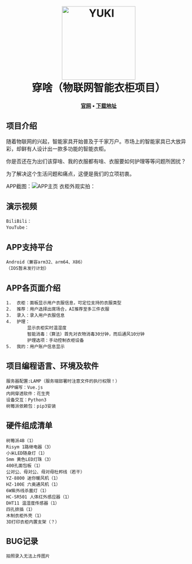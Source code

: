 ﻿<h1 align="center">
<img src="https://images.gitee.com/uploads/images/2020/0202/135731_797d637c_5657189.png" alt="YUKI" width="200" />
  <br>
  穿啥（物联网智能衣柜项目）
  <br>
</h1>

<h4 align="center">
  <a href="http://maosu.vicp.io/穿啥APP官网/index.html">官网</a> •
  <a href="https://gitee.com/MaoSuSu/wear_what_app/releases">下载地址</a>
</h4>

## 项目介绍  
随着物联网的兴起，智能家具开始普及于千家万户。市场上的智能家具已大放异彩，却鲜有人设计出一款多功能的智能衣柜。

你是否还在为出们该穿啥、我的衣服都有啥、衣服要如何护理等等问题所困扰？

为了解决这个生活问题和痛点，这便是我们的立项初衷。

APP截图：![APP主页](https://images.gitee.com/uploads/images/2020/0518/190847_4098b4a8_5657189.jpeg "APP主页.jpg")
衣柜外观实拍：

## 演示视频

    BiliBili：
    YouTube：

## APP支持平台

    Android（兼容arm32、arm64、X86）
    （IOS暂未发行计划）

## APP各页面介绍

    1.  衣柜：面板显示用户衣服信息，可定位支持的衣服类型
    2.  推荐：用户选择出席场合，AI推荐至多三件衣服
    3.  录入：录入用户衣服信息
    4.  护理：
            显示衣柜实时温湿度
            智能消毒：（算法）首先对衣物消毒30分钟，而后通风10分钟
            护理选项：手动控制衣柜设备
    5.  我的：用户账户信息显示

## 项目编程语言、环境及软件

    服务器配置:LAMP（服务端部署时注意文件的执行权限！）
    APP编写：Vue.js
    内网穿透软件：花生壳
    设备交互：Python3
    树莓派依赖包：pip3安装

## 硬件组成清单

    树莓派4B（1）
    Risym 1路继电器（3）
    小米LED随身灯（1）
    5mm 黄色LED灯珠（3）
    400孔面包板（1）
    公对公、母对公、母对母杜邦线（若干）
    YZ-8800 迷你暖风机（1）
    HZ-100E 六奥通风机（1）
    6W紫外线杀菌灯（1）
    HC-SR501 人体红外感应器（1）
    DHT11 温湿度传感器（1）
    四孔排插（1）
    木制衣柜外壳（1）
    3D打印衣柜内置支架（？）

## BUG记录

    拍照录入无法上传图片